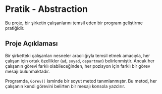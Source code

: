 # Pratik - Abstraction

Bu proje, bir şirketin çalışanlarını temsil eden bir program geliştirme pratiğidir.

## Proje Açıklaması

Bir şirketteki çalışanları nesneler aracılığıyla temsil etmek amacıyla, her çalışan için ortak özellikler (`ad`, `soyad`, `departman`) belirlenmiştir. Ancak her çalışanın görevi farklı olabileceğinden, her pozisyon için farklı bir görev mesajı bulunmaktadır.

Programda, `Gorev()` isminde bir soyut metod tanımlanmıştır. Bu metod, her çalışanın kendi görevini belirten bir mesajı konsola yazdırır.
